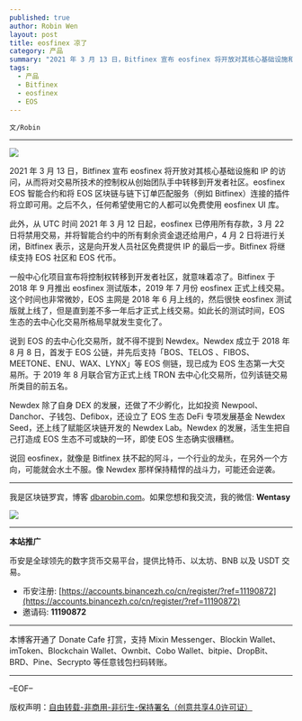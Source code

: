 ```yaml
---
published: true
author: Robin Wen
layout: post
title: eosfinex 凉了
category: 产品
summary: "2021 年 3 月 13 日，Bitfinex 宣布 eosfinex 将开放对其核心基础设施和 IP 的访问，从而将对交易所技术的控制权从创始团队手中转移到开发者社区。eosfinex EOS 智能合约和将 EOS 区块链与链下订单匹配服务（例如 Bitfinex）连接的插件将立即可用。之后不久，任何希望使用它的人都可以免费使用 eosfinex UI 库。说回 eosfinex，就像是 Bitfinex 扶不起的阿斗，一个行业的龙头，在另外一个方向，可能就会水土不服。像 Newdex 那样保持精悍的战斗力，可能还会逆袭。"
tags:
  - 产品
  - Bitfinex
  - eosfinex
  - EOS
---
```


`文/Robin`

***

![](https://cdn.dbarobin.com/pqku6ts.png)

2021 年 3 月 13 日，Bitfinex 宣布 eosfinex 将开放对其核心基础设施和 IP 的访问，从而将对交易所技术的控制权从创始团队手中转移到开发者社区。eosfinex EOS 智能合约和将 EOS 区块链与链下订单匹配服务（例如 Bitfinex）连接的插件将立即可用。之后不久，任何希望使用它的人都可以免费使用 eosfinex UI 库。

此外，从 UTC 时间 2021 年 3 月 12 日起，eosfinex 已停用所有存款，3 月 22 日将禁用交易，并将智能合约中的所有剩余资金退还给用户，4 月 2 日将进行关闭，Bitfinex 表示，这是向开发人员社区免费提供 IP 的最后一步。Bitfinex 将继续支持 EOS 社区和 EOS 代币。

一般中心化项目宣布将控制权转移到开发者社区，就意味着凉了。Bitfinex 于 2018 年 9 月推出 eosfinex 测试版本，2019 年 7 月份 eosfinex 正式上线交易。这个时间也非常微妙，EOS 主网是 2018 年 6 月上线的，然后很快 eosfinex 测试版就上线了，但是直到差不多一年后才正式上线交易。如此长的测试时间，EOS 生态的去中心化交易所格局早就发生变化了。

说到 EOS 的去中心化交易所，就不得不提到 Newdex。Newdex 成立于 2018 年 8 月 8 日，首发于 EOS 公链，并先后支持「BOS、TELOS 、FIBOS、MEETONE、ENU、WAX、LYNX」等 EOS 侧链，现已成为 EOS 生态第一大交易所。于 2019 年 8 月联合官方正式上线 TRON 去中心化交易所，位列该链交易所类目的前五名。

Newdex 除了自身 DEX 的发展，还做了不少孵化，比如投资 Newpool、Danchor、子钱包、Defibox，还设立了 EOS 生态 DeFi 专项发展基金 Newdex Seed，还上线了赋能区块链开发的 Newdex Lab。Newdex 的发展，活生生把自己打造成 EOS 生态不可或缺的一环，即使 EOS 生态确实很糟糕。

说回 eosfinex，就像是 Bitfinex 扶不起的阿斗，一个行业的龙头，在另外一个方向，可能就会水土不服。像 Newdex 那样保持精悍的战斗力，可能还会逆袭。

***

我是区块链罗宾，博客 [dbarobin.com](https://dbarobin.com/)。如果您想和我交流，我的微信: **Wentasy**

![](https://cdn.dbarobin.com/v4yywe2.png)

***

**本站推广**

币安是全球领先的数字货币交易平台，提供比特币、以太坊、BNB 以及 USDT 交易。

* 币安注册: [https://accounts.binancezh.co/cn/register/?ref=11190872](https://accounts.binancezh.co/cn/register/?ref=11190872)
* 邀请码: **11190872**

***

本博客开通了 Donate Cafe 打赏，支持 Mixin Messenger、Blockin Wallet、imToken、Blockchain Wallet、Ownbit、Cobo Wallet、bitpie、DropBit、BRD、Pine、Secrypto 等任意钱包扫码转账。

<center>
    <div class="--donate-button"
         data-button-id="f8b9df0d-af9a-460d-8258-d3f435445075"
    ></div>
</center>

***

–EOF–

版权声明：[自由转载-非商用-非衍生-保持署名（创意共享4.0许可证）](http://creativecommons.org/licenses/by-nc-nd/4.0/deed.zh)